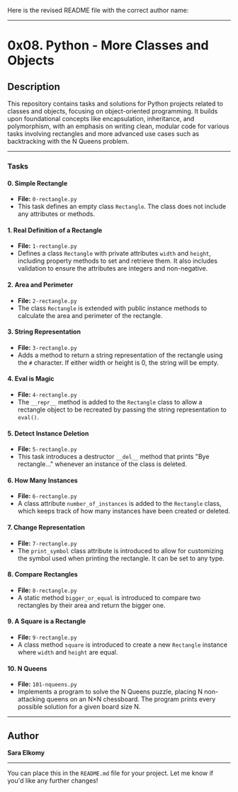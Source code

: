 Here is the revised README file with the correct author name:

---

# 0x08. Python - More Classes and Objects

## Description
This repository contains tasks and solutions for Python projects related to classes and objects, focusing on object-oriented programming. It builds upon foundational concepts like encapsulation, inheritance, and polymorphism, with an emphasis on writing clean, modular code for various tasks involving rectangles and more advanced use cases such as backtracking with the N Queens problem.

---

### Tasks

#### 0. **Simple Rectangle**
- **File:** `0-rectangle.py`
- This task defines an empty class `Rectangle`. The class does not include any attributes or methods.

#### 1. **Real Definition of a Rectangle**
- **File:** `1-rectangle.py`
- Defines a class `Rectangle` with private attributes `width` and `height`, including property methods to set and retrieve them. It also includes validation to ensure the attributes are integers and non-negative.

#### 2. **Area and Perimeter**
- **File:** `2-rectangle.py`
- The class `Rectangle` is extended with public instance methods to calculate the area and perimeter of the rectangle.

#### 3. **String Representation**
- **File:** `3-rectangle.py`
- Adds a method to return a string representation of the rectangle using the `#` character. If either width or height is 0, the string will be empty.

#### 4. **Eval is Magic**
- **File:** `4-rectangle.py`
- The `__repr__` method is added to the `Rectangle` class to allow a rectangle object to be recreated by passing the string representation to `eval()`.

#### 5. **Detect Instance Deletion**
- **File:** `5-rectangle.py`
- This task introduces a destructor `__del__` method that prints "Bye rectangle..." whenever an instance of the class is deleted.

#### 6. **How Many Instances**
- **File:** `6-rectangle.py`
- A class attribute `number_of_instances` is added to the `Rectangle` class, which keeps track of how many instances have been created or deleted.

#### 7. **Change Representation**
- **File:** `7-rectangle.py`
- The `print_symbol` class attribute is introduced to allow for customizing the symbol used when printing the rectangle. It can be set to any type.

#### 8. **Compare Rectangles**
- **File:** `8-rectangle.py`
- A static method `bigger_or_equal` is introduced to compare two rectangles by their area and return the bigger one.

#### 9. **A Square is a Rectangle**
- **File:** `9-rectangle.py`
- A class method `square` is introduced to create a new `Rectangle` instance where `width` and `height` are equal.

#### 10. **N Queens**
- **File:** `101-nqueens.py`
- Implements a program to solve the N Queens puzzle, placing N non-attacking queens on an N×N chessboard. The program prints every possible solution for a given board size N.

---

## Author
**Sara Elkomy**

---

You can place this in the `README.md` file for your project. Let me know if you'd like any further changes!
